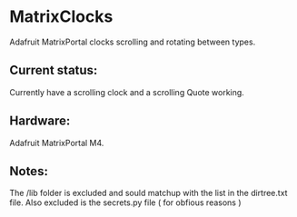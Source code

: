 # MatrixClocks
Adafruit MatrixPortal clocks scrolling and rotating between types.

## Current status:
Currently have a scrolling clock and a scrolling Quote working.

## Hardware:
Adafruit MatrixPortal M4.

## Notes:
The /lib folder is excluded and sould matchup with the list in the dirtree.txt file.
Also excluded is the secrets.py file ( for obfious reasons )
